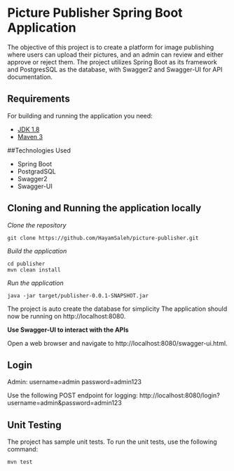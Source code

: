 # Picture Publisher Spring Boot Application

The objective of this project is to create a platform for image publishing where users can upload their pictures, and an admin can review and either approve or reject them. The project utilizes Spring Boot as its framework and PostgresSQL as the database, with Swagger2 and Swagger-UI for API documentation.

## Requirements

For building and running the application you need:

- [JDK 1.8](http://www.oracle.com/technetwork/java/javase/downloads/jdk8-downloads-2133151.html)
- [Maven 3](https://maven.apache.org)


##Technologies Used
* Spring Boot
* PostgradSQL
* Swagger2
* Swagger-UI

## Cloning and Running the application locally

*Clone the repository*

```shell
git clone https://github.com/HayamSaleh/picture-publisher.git
```

*Build the application*

```shell
cd publisher
mvn clean install
```

*Run the application*

```shell
java -jar target/publisher-0.0.1-SNAPSHOT.jar
```

The project is auto create the database for simplicity
The application should now be running on http://localhost:8080.


**Use Swagger-UI to interact with the APIs**

Open a web browser and navigate to http://localhost:8080/swagger-ui.html.

## Login
Admin: username=admin password=admin123

Use the following POST endpoint for logging: http://localhost:8080/login?username=admin&password=admin123

## Unit Testing

The project has sample unit tests. To run the unit tests, use the following command:

```shell
mvn test
```
